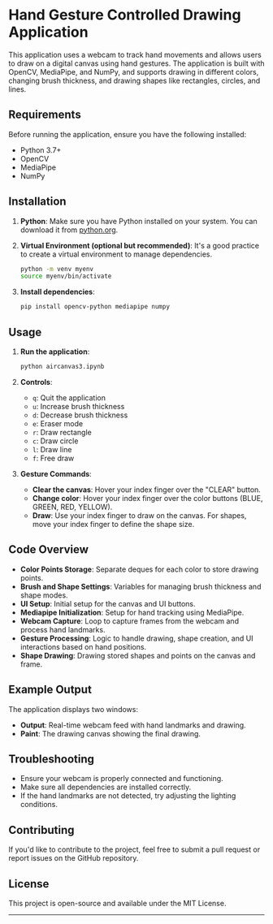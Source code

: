 # Hand Gesture Controlled Drawing Application

This application uses a webcam to track hand movements and allows users to draw on a digital canvas using hand gestures. The application is built with OpenCV, MediaPipe, and NumPy, and supports drawing in different colors, changing brush thickness, and drawing shapes like rectangles, circles, and lines.

## Requirements

Before running the application, ensure you have the following installed:

- Python 3.7+
- OpenCV
- MediaPipe
- NumPy

## Installation

1. **Python**: Make sure you have Python installed on your system. You can download it from [python.org](https://www.python.org/downloads/).

2. **Virtual Environment (optional but recommended)**: It's a good practice to create a virtual environment to manage dependencies.
    ```sh
    python -m venv myenv
    source myenv/bin/activate
    ```

3. **Install dependencies**:
    ```sh
    pip install opencv-python mediapipe numpy
    ```

## Usage

1. **Run the application**:
    ```sh
    python aircanvas3.ipynb
    ```

2. **Controls**:
    - `q`: Quit the application
    - `u`: Increase brush thickness
    - `d`: Decrease brush thickness
    - `e`: Eraser mode
    - `r`: Draw rectangle
    - `c`: Draw circle
    - `l`: Draw line
    - `f`: Free draw

3. **Gesture Commands**:
    - **Clear the canvas**: Hover your index finger over the "CLEAR" button.
    - **Change color**: Hover your index finger over the color buttons (BLUE, GREEN, RED, YELLOW).
    - **Draw**: Use your index finger to draw on the canvas. For shapes, move your index finger to define the shape size.

## Code Overview

- **Color Points Storage**: Separate deques for each color to store drawing points.
- **Brush and Shape Settings**: Variables for managing brush thickness and shape modes.
- **UI Setup**: Initial setup for the canvas and UI buttons.
- **Mediapipe Initialization**: Setup for hand tracking using MediaPipe.
- **Webcam Capture**: Loop to capture frames from the webcam and process hand landmarks.
- **Gesture Processing**: Logic to handle drawing, shape creation, and UI interactions based on hand positions.
- **Shape Drawing**: Drawing stored shapes and points on the canvas and frame.

## Example Output

The application displays two windows:
- **Output**: Real-time webcam feed with hand landmarks and drawing.
- **Paint**: The drawing canvas showing the final drawing.

## Troubleshooting

- Ensure your webcam is properly connected and functioning.
- Make sure all dependencies are installed correctly.
- If the hand landmarks are not detected, try adjusting the lighting conditions.

## Contributing

If you'd like to contribute to the project, feel free to submit a pull request or report issues on the GitHub repository.

## License

This project is open-source and available under the MIT License.



---

